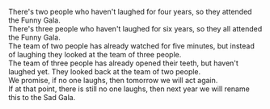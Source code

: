 There's two people who haven't laughed for four years, so they attended the Funny Gala. <br>
There's three people who haven't laughed for six years, so they all attended the Funny Gala. <br>
The team of two people has already watched for five minutes, but instead of laughing they looked at the team of three people. <br>
The team of three people has already opened their teeth, but haven't laughed yet. They looked back at the team of two people. <br>
We promise, if no one laughs, then tomorrow we will act again. <br>
If at that point, there is still no one laughs, then next year we will rename this to the Sad Gala.
